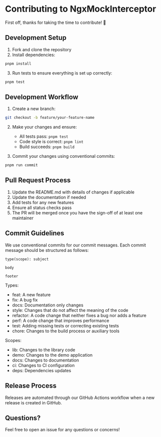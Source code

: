 # Contributing to NgxMockInterceptor

First off, thanks for taking the time to contribute! 🎉

## Development Setup

1. Fork and clone the repository
2. Install dependencies:
```bash
pnpm install
```

3. Run tests to ensure everything is set up correctly:
```bash
pnpm test
```

## Development Workflow

1. Create a new branch:
```bash
git checkout -b feature/your-feature-name
```

2. Make your changes and ensure:
   - All tests pass: `pnpm test`
   - Code style is correct: `pnpm lint`
   - Build succeeds: `pnpm build`

3. Commit your changes using conventional commits:
```bash
pnpm run commit
```

## Pull Request Process

1. Update the README.md with details of changes if applicable
2. Update the documentation if needed
3. Add tests for any new features
4. Ensure all status checks pass
5. The PR will be merged once you have the sign-off of at least one maintainer

## Commit Guidelines

We use conventional commits for our commit messages. Each commit message should be structured as follows:

```
type(scope): subject

body

footer
```

Types:
- feat: A new feature
- fix: A bug fix
- docs: Documentation only changes
- style: Changes that do not affect the meaning of the code
- refactor: A code change that neither fixes a bug nor adds a feature
- perf: A code change that improves performance
- test: Adding missing tests or correcting existing tests
- chore: Changes to the build process or auxiliary tools

Scopes:
- lib: Changes to the library code
- demo: Changes to the demo application
- docs: Changes to documentation
- ci: Changes to CI configuration
- deps: Dependencies updates

## Release Process

Releases are automated through our GitHub Actions workflow when a new release is created in GitHub.

## Questions?

Feel free to open an issue for any questions or concerns!
